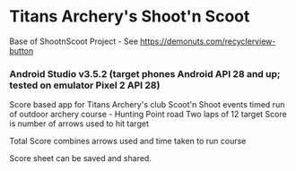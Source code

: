# Titans Archery's Shoot'n Scoot
Base of ShootnScoot Project - See https://demonuts.com/recyclerview-button

### Android Studio v3.5.2 (target phones Android API 28 and up; tested on emulator Pixel 2 API 28)

Score based app for Titans Archery's club Scoot'n Shoot events
timed run of outdoor archery course - Hunting Point road 
Two laps of 12 target
Score is number of arrows used to hit target

Total Score combines arrows used and time taken to run course

Score sheet can be saved and shared.
